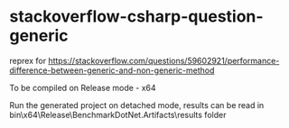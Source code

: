 # stackoverflow-csharp-question-generic
reprex for https://stackoverflow.com/questions/59602921/performance-difference-between-generic-and-non-generic-method

To be compiled on Release mode - x64

Run the generated project on detached mode, results can be read in bin\x64\Release\BenchmarkDotNet.Artifacts\results folder
